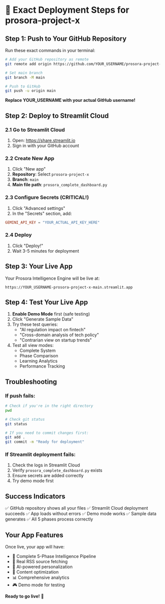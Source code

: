 # 🚀 Exact Deployment Steps for prosora-project-x

## Step 1: Push to Your GitHub Repository

Run these exact commands in your terminal:

```bash
# Add your GitHub repository as remote
git remote add origin https://github.com/YOUR_USERNAME/prosora-project-x.git

# Set main branch
git branch -M main

# Push to GitHub
git push -u origin main
```

**Replace YOUR_USERNAME with your actual GitHub username!**

## Step 2: Deploy to Streamlit Cloud

### 2.1 Go to Streamlit Cloud
1. Open: https://share.streamlit.io
2. Sign in with your GitHub account

### 2.2 Create New App
1. Click "New app"
2. **Repository**: Select `prosora-project-x`
3. **Branch**: `main`
4. **Main file path**: `prosora_complete_dashboard.py`

### 2.3 Configure Secrets (CRITICAL!)
1. Click "Advanced settings"
2. In the "Secrets" section, add:

```toml
GEMINI_API_KEY = "YOUR_ACTUAL_API_KEY_HERE"
```

### 2.4 Deploy
1. Click "Deploy!"
2. Wait 3-5 minutes for deployment

## Step 3: Your Live App

Your Prosora Intelligence Engine will be live at:
```
https://YOUR_USERNAME-prosora-project-x-main.streamlit.app
```

## Step 4: Test Your Live App

1. **Enable Demo Mode** first (safe testing)
2. Click "Generate Sample Data"
3. Try these test queries:
   - "AI regulation impact on fintech"
   - "Cross-domain analysis of tech policy"
   - "Contrarian view on startup trends"
4. Test all view modes:
   - Complete System
   - Phase Comparison
   - Learning Analytics
   - Performance Tracking

## Troubleshooting

### If push fails:
```bash
# Check if you're in the right directory
pwd

# Check git status
git status

# If you need to commit changes first:
git add .
git commit -m "Ready for deployment"
```

### If Streamlit deployment fails:
1. Check the logs in Streamlit Cloud
2. Verify `prosora_complete_dashboard.py` exists
3. Ensure secrets are added correctly
4. Try demo mode first

## Success Indicators

✅ GitHub repository shows all your files
✅ Streamlit Cloud deployment succeeds
✅ App loads without errors
✅ Demo mode works
✅ Sample data generates
✅ All 5 phases process correctly

## Your App Features

Once live, your app will have:
- 🧠 Complete 5-Phase Intelligence Pipeline
- 📡 Real RSS source fetching
- 🎯 AI-powered personalization
- 🔄 Content optimization
- 📊 Comprehensive analytics
- 🎮 Demo mode for testing

**Ready to go live!** 🚀